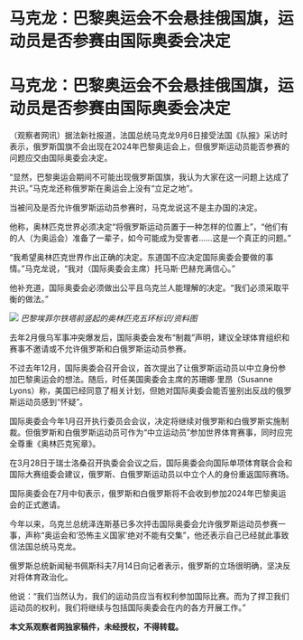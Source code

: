 # 马克龙：巴黎奥运会不会悬挂俄国旗，运动员是否参赛由国际奥委会决定

# 马克龙：巴黎奥运会不会悬挂俄国旗，运动员是否参赛由国际奥委会决定

（观察者网讯）据法新社报道，法国总统马克龙9月6日接受法国《队报》采访时表示，俄罗斯国旗不会出现在2024年巴黎奥运会上，但俄罗斯运动员能否参赛的问题应交由国际奥委会决定。

“显然，巴黎奥运会期间不可能出现俄罗斯国旗，我认为大家在这一问题上达成了共识。”马克龙还称俄罗斯在奥运会上没有“立足之地”。

当被问及是否允许俄罗斯运动员参赛时，马克龙说这不是主办国的决定。

他称，奥林匹克世界必须决定“将俄罗斯运动员置于一种怎样的位置上”，“他们有的人（为奥运会）准备了一辈子，如今可能成为受害者……这是一个真正的问题。”

“我希望奥林匹克世界作出正确的决定。东道国不应决定国际奥委会要做的事情。”马克龙说，“我对（国际奥委会主席）托马斯·巴赫充满信心。”

他补充道，国际奥委会必须做出公平且乌克兰人能理解的决定。“我们必须采取平衡的做法。”

![](https://inews.gtimg.com/om_bt/OFbbOToRzh7qXaFpA5mURWBDIdUbBFwCkdkO1kYs9I680AA/1000)
_巴黎埃菲尔铁塔前竖起的奥林匹克五环标识/资料图_

去年2月俄乌军事冲突爆发后，国际奥委会发布“制裁”声明，建议全球体育组织和赛事不邀请或不允许俄罗斯和白俄罗斯运动员参赛。

不过去年12月，国际奥委会召开会议，首次提出了让俄罗斯运动员以中立身份参加巴黎奥运会的想法。随后，时任美国奥委会主席的苏珊娜·里昂（Susanne
Lyons）称，美国已经同意了相关计划，但她对国际奥委会能否鉴别出反战的俄罗斯运动员感到“怀疑”。

国际奥委会今年1月召开执行委员会会议，决定将继续对俄罗斯和白俄罗斯实施制裁。但俄罗斯和白俄罗斯运动员可作为“中立运动员”参加世界体育赛事，同时应完全尊重《奥林匹克宪章》。

在3月28日于瑞士洛桑召开执委会会议之后，国际奥委会向国际单项体育联合会和国际大赛组委会建议，俄罗斯、白俄罗斯运动员以中立个人的身份重返国际赛场。

国际奥委会在7月中旬表示，俄罗斯和白俄罗斯将不会收到参加2024年巴黎奥运会的正式邀请。

今年以来，乌克兰总统泽连斯基已多次抨击国际奥委会允许俄罗斯运动员参赛一事，声称“奥运会和‘恐怖主义国家’绝对不能有交集”，他还表示自己已经就此事致信法国总统马克龙。

俄罗斯总统新闻秘书佩斯科夫7月14日向记者表示，俄罗斯的立场很明确，坚决反对将体育政治化。

他说：“我们当然认为，我们的运动员应当有权利参加国际比赛。而为了捍卫我们运动员的权利，我们将继续与包括国际奥委会在内的各方开展工作。”

**本文系观察者网独家稿件，未经授权，不得转载。**


